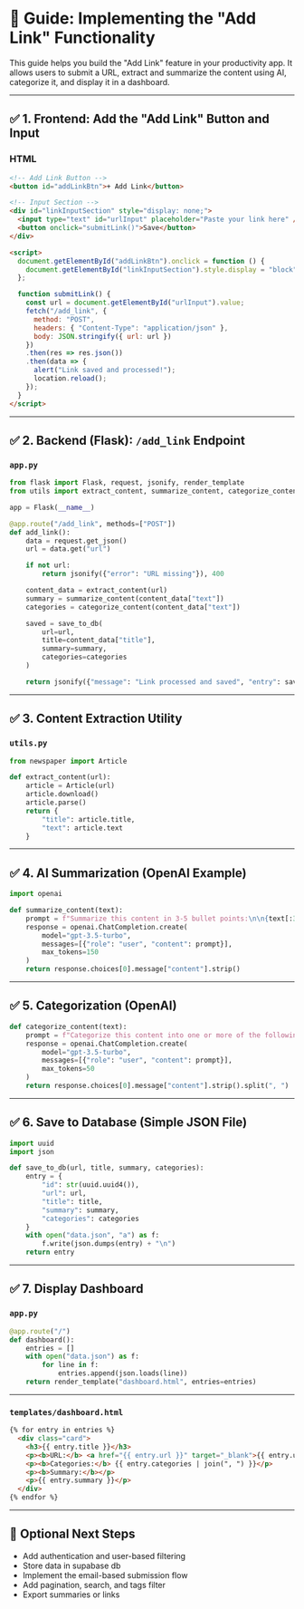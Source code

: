 # 🚀 Guide: Implementing the "Add Link" Functionality

This guide helps you build the "Add Link" feature in your productivity app. It allows users to submit a URL, extract and summarize the content using AI, categorize it, and display it in a dashboard.

---

## ✅ 1. Frontend: Add the "Add Link" Button and Input

### HTML

```html
<!-- Add Link Button -->
<button id="addLinkBtn">+ Add Link</button>

<!-- Input Section -->
<div id="linkInputSection" style="display: none;">
  <input type="text" id="urlInput" placeholder="Paste your link here" />
  <button onclick="submitLink()">Save</button>
</div>

<script>
  document.getElementById("addLinkBtn").onclick = function () {
    document.getElementById("linkInputSection").style.display = "block";
  };

  function submitLink() {
    const url = document.getElementById("urlInput").value;
    fetch("/add_link", {
      method: "POST",
      headers: { "Content-Type": "application/json" },
      body: JSON.stringify({ url: url })
    })
    .then(res => res.json())
    .then(data => {
      alert("Link saved and processed!");
      location.reload();
    });
  }
</script>
```

---

## ✅ 2. Backend (Flask): `/add_link` Endpoint

### `app.py`

```python
from flask import Flask, request, jsonify, render_template
from utils import extract_content, summarize_content, categorize_content, save_to_db

app = Flask(__name__)

@app.route("/add_link", methods=["POST"])
def add_link():
    data = request.get_json()
    url = data.get("url")

    if not url:
        return jsonify({"error": "URL missing"}), 400

    content_data = extract_content(url)
    summary = summarize_content(content_data["text"])
    categories = categorize_content(content_data["text"])

    saved = save_to_db(
        url=url,
        title=content_data["title"],
        summary=summary,
        categories=categories
    )

    return jsonify({"message": "Link processed and saved", "entry": saved})
```

---

## ✅ 3. Content Extraction Utility

### `utils.py`

```python
from newspaper import Article

def extract_content(url):
    article = Article(url)
    article.download()
    article.parse()
    return {
        "title": article.title,
        "text": article.text
    }
```

---

## ✅ 4. AI Summarization (OpenAI Example)

```python
import openai

def summarize_content(text):
    prompt = f"Summarize this content in 3-5 bullet points:\n\n{text[:3000]}"
    response = openai.ChatCompletion.create(
        model="gpt-3.5-turbo",
        messages=[{"role": "user", "content": prompt}],
        max_tokens=150
    )
    return response.choices[0].message["content"].strip()
```

---

## ✅ 5. Categorization (OpenAI)

```python
def categorize_content(text):
    prompt = f"Categorize this content into one or more of the following: Technology, Finance, Health, Education, Science, Lifestyle.\n\n{text[:1000]}"
    response = openai.ChatCompletion.create(
        model="gpt-3.5-turbo",
        messages=[{"role": "user", "content": prompt}],
        max_tokens=50
    )
    return response.choices[0].message["content"].strip().split(", ")
```

---

## ✅ 6. Save to Database (Simple JSON File)

```python
import uuid
import json

def save_to_db(url, title, summary, categories):
    entry = {
        "id": str(uuid.uuid4()),
        "url": url,
        "title": title,
        "summary": summary,
        "categories": categories
    }
    with open("data.json", "a") as f:
        f.write(json.dumps(entry) + "\n")
    return entry
```

---

## ✅ 7. Display Dashboard

### `app.py`

```python
@app.route("/")
def dashboard():
    entries = []
    with open("data.json") as f:
        for line in f:
            entries.append(json.loads(line))
    return render_template("dashboard.html", entries=entries)
```

---

### `templates/dashboard.html`

```html
{% for entry in entries %}
  <div class="card">
    <h3>{{ entry.title }}</h3>
    <p><b>URL:</b> <a href="{{ entry.url }}" target="_blank">{{ entry.url }}</a></p>
    <p><b>Categories:</b> {{ entry.categories | join(", ") }}</p>
    <p><b>Summary:</b></p>
    <p>{{ entry.summary }}</p>
  </div>
{% endfor %}
```

---

## 🧪 Optional Next Steps

- Add authentication and user-based filtering
- Store data in supabase db 
- Implement the email-based submission flow
- Add pagination, search, and tags filter
- Export summaries or links
